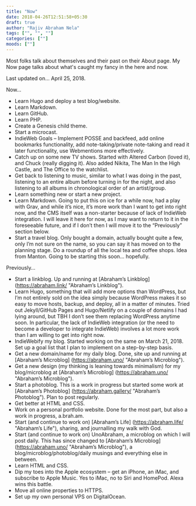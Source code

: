 ```yaml
---
title: "Now"
date: 2018-04-26T12:51:58+05:30
draft: true
author: "Rajiv Abraham Nela"
tags: ["", "", ""]
categories: [""]
moods: [""]
---
```


Most folks talk about themselves and their past on their About page. My Now page talks about what's caught my fancy in the here and now.

Last updated on… April 25, 2018.

Now…

* Learn Hugo and deploy a test blog/website.
* Learn Markdown.
* Learn GitHub.
* Learn PHP.
* Create a Genesis child theme.
* Start a microcast.
* IndieWeb Goals – Implement POSSE and backfeed, add online bookmarks functionality, add note-taking/private note-taking and read it later functionality, use Webmentions more effectively.
* Catch up on some new TV shows. Started with Altered Carbon (loved it), and Chuck (really digging it). Also added Nikita, The Man In the High Castle, and The Office to the watchlist.
* Get back to listening to music, similar to what I was doing in the past, listening to an entire album before turning in for the night, and also listening to all albums in chronological order of an artist/group.
* Learn something new or start a new project.
* Learn Markdown. Going to put this on ice for a while now, had a play with Grav, and while it’s nice, it’s more work than I want to get into right now, and the CMS itself was a non-starter because of lack of IndieWeb integration. I will leave it here for now, as I may want to return to it in the foreseeable future, and if I don’t then I will move it to the “Previously” section below.
* Start a travel blog.  Only bought a domain, actually bought quite a few, only I’m not sure on the name, so you can say it has moved on to the planning stage.
Do a roundup of all the local tea and coffee shops. Idea from Manton. Going to be starting this soon… hopefully.

Previously…

* Start a linkblog. Up and running at [Abraham’s Linkblog] (https://abraham.link/ "Abraham’s Linkblog").
* Learn Hugo, something that will add more options than WordPress, but I’m not entirely sold on the idea simply because WordPress makes it so easy to move hosts, backup, and deploy, all in a matter of minutes. Tried out Jekyll/GitHub Pages and Hugo/Netlify on a couple of domains I had lying around, but TBH I don’t see them replacing WordPress anytime soon. In particular, the lack of IndieWeb integration (or the need to become a developer to integrate IndieWeb) involves a lot more work than I am willing to get into right now.
* IndieWebify my blog. Started working on the same on March 21, 2018. Set up a goal list that I plan to implement on a step-by-step basis.
* Get a new domain/name for my daily blog. Done, site up and running at [Abraham’s Microblog] (https://abraham.uno/ "Abraham’s Microblog").
* Get a new design (my thinking is leaning towards minimalism) for my blog/microblog at [Abraham’s Microblog] (https://abraham.uno/ "Abraham’s Microblog").
* Start a photoblog. This is a work in progress but started some work at [Abraham’s Photoblog] (https://abraham.gallery/ "Abraham’s Photoblog"). Plan to post regularly.
* Get better at HTML and CSS.
* Work on a personal portfolio website. Done for the most part, but also a work in progress, a.brah.am.
* Start (and continue to work on) [Abraham’s Life] (https://abraham.life/ "Abraham’s Life"), sharing, and journalling my walk with God.
* Start (and continue to work on) UnoAbraham, a microblog on which I will post daily. This has since changed to [Abraham’s Microblog] (https://abraham.uno/ "Abraham’s Microblog"), a blog/microblog/photoblog/daily musings and everything else in between.
* Learn HTML and CSS.
* Dip my toes into the Apple ecosystem – get an iPhone, an iMac, and subscribe to Apple Music. Yes to iMac, no to Siri and HomePod. Alexa wins this battle.
* Move all online properties to HTTPS.
* Set up my own personal VPS on DigitalOcean.
